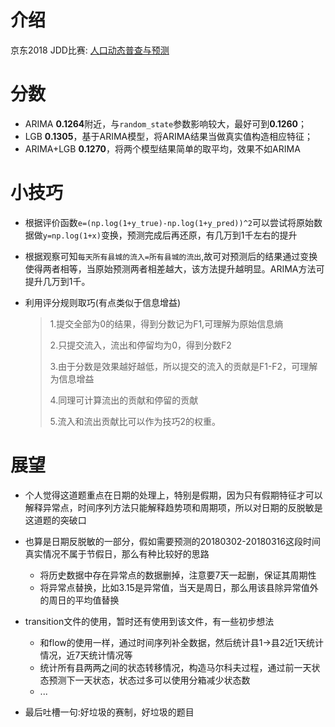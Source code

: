 # 介绍

京东2018 JDD比赛: [人口动态普查与预测](https://jdder.jd.com/index/jddDetail?matchId=3dca1a91ad2a4a6da201f125ede9601a)

# 分数

- ARIMA **0.1264**附近，与`random_state`参数影响较大，最好可到**0.1260**；
- LGB __0.1305__，基于ARIMA模型，将ARIMA结果当做真实值构造相应特征；
- ARIMA+LGB __0.1270__，将两个模型结果简单的取平均，效果不如ARIMA



# 小技巧

- 根据评价函数`e=(np.log(1+y_true)-np.log(1+y_pred))^2`可以尝试将原始数据做`y=np.log(1+x)`变换，预测完成后再还原，有几万到1千左右的提升

- 根据观察可知`每天所有县城的流入=所有县城的流出`,故可对预测后的结果通过变换使得两者相等，当原始预测两者相差越大，该方法提升越明显。ARIMA方法可提升几万到1千。

- 利用评分规则取巧(有点类似于信息增益)

  >
  >
  >1.提交全部为0的结果，得到分数记为F1,可理解为原始信息熵
  >
  >2.只提交流入，流出和停留均为0，得到分数F2
  >
  >3.由于分数是效果越好越低，所以提交的流入的贡献是F1-F2，可理解为信息增益
  >
  >4.同理可计算流出的贡献和停留的贡献
  >
  >5.流入和流出贡献比可以作为技巧2的权重。

# 展望

- 个人觉得这道题重点在日期的处理上，特别是假期，因为只有假期特征才可以解释异常点，时间序列方法只能解释趋势项和周期项，所以对日期的反脱敏是这道题的突破口
- 也算是日期反脱敏的一部分，假如需要预测的20180302-20180316这段时间真实情况不属于节假日，那么有种比较好的思路
  - 将历史数据中存在异常点的数据删掉，注意要7天一起删，保证其周期性
  - 将异常点替换，比如3.15是异常值，当天是周日，那么用该县除异常值外的周日的平均值替换

- transition文件的使用，暂时还有使用到该文件，有一些初步想法
  - 和flow的使用一样，通过时间序列补全数据，然后统计县1->县2近1天统计情况，近7天统计情况等
  - 统计所有县两两之间的状态转移情况，构造马尔科夫过程，通过前一天状态预测下一天状态，状态过多可以使用分箱减少状态数
  - ...

- 最后吐槽一句:好垃圾的赛制，好垃圾的题目
